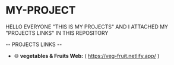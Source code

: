 # MY-PROJECT
HELLO EVERYONE "THIS IS MY PROJECTS" AND I ATTACHED MY "PROJECTS LINKS" IN THIS REPOSITORY


-- PROJECTS LINKS --
- 🌐 **vegetables & Fruits Web:** (   https://veg-fruit.netlify.app/  )
